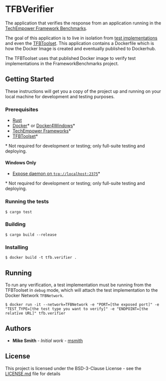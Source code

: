 # TFBVerifier

The application that verifies the response from an application running in the
[TechEmpower Framework Benchmarks](https://github.com/TechEmpower/FrameworkBenchmarks).

The goal of this application is to live in isolation from 
[test implementations](https://github.com/TechEmpower/FrameworkBenchmarks) and 
even the [TFBToolset](https://github.com/TechEmpower/TFBToolset). This 
application contains a Dockerfile which is how the Docker Image is created and 
eventually published to Dockerhub.

The TFBToolset uses that published Docker image to verify test implementations
in the FrameworkBenchmarks project.

## Getting Started

These instructions will get you a copy of the project up and running on your 
local machine for development and testing purposes.

### Prerequisites

* [Rust](https://rustup.rs/)
* [Docker](https://docs.docker.com/engine/install/)* or [Docker4Windows](https://docs.docker.com/docker-for-windows/install/)*
* [TechEmpower Frameworks](https://github.com/TechEmpower/FrameworkBenchmarks)*
* [TFBToolset](https://github.com/TechEmpower/TFBToolset)*

\* Not required for development or testing; only full-suite testing and deploying.

#### Windows Only

* [Expose daemon on `tcp://localhost:2375`](https://docs.docker.com/docker-for-windows/#general)*

\* Not required for development or testing; only full-suite testing and deploying.

### Running the tests

```
$ cargo test
```

### Building

```
$ cargo build --release
```

### Installing

```
$ docker build -t tfb.verifier .
```

## Running

To run any verification, a test implementation must be running from the 
TFBToolset in `debug` mode, which will attach the test implementation to the
Docker Network `TFBNetwork`.

```
$ docker run -it --network=TFBNetwork -e "PORT=[the exposed port]" -e "TEST_TYPE=[the test type you want to verify]" -e "ENDPOINT=[the relative URL]" tfb.verifier
```

## Authors

* **Mike Smith** - *Initial work* - [msmith](https://github.com/msmith-techempower)

## License

This project is licensed under the BSD-3-Clause License - see the [LICENSE.md](LICENSE.md) file for details
